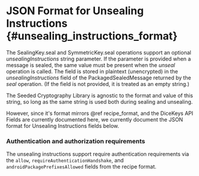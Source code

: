 # JSON Format for Unsealing Instructions {#unsealing_instructions_format}

The SealingKey.seal and SymmetricKey.seal operations support an optional _unsealingInstructions_ string parameter.
If the parameter is provided when a message is sealed, the same value must be present when the _unseal_
operation is called.  The field is stored in plaintext (unencrypted) in the _unsealingInstructions_
field of the PackagedSealedMessage returned by the _seal_ operation. (If the field is not provided, it is treated
as an empty string.)

The Seeded Cryptography Library is agnostic to the format and value of this string, so long as
the same string is used both during sealing and unsealing.

However, since it's format mirrors @ref recipe_format, and the DiceKeys API Fields
are currently documented here, we currently document the JSON format for Unsealing Instructions
fields below.

### Authentication and authorization requirements

The unsealing instructions support require authentication requirements via the
`allow`, `requireAuthenticationHandshake`, and `androidPackagePrefixesAllowed` fields
from the recipe format.
<!-- 
#### requireUsersConsent

You can instruct the DiceKeys app to display a consent question to the user
before unsealing the message and returning it to the client app.
You specify the `question`, the text for the button that will `allow` the data
to be unsealed, and the text for the button that will `deny` the client access
to the unsealed data.
The language of the warning is chosen by the sealer of the message, which should use
it's best knowledge about the language of the user at the time of sealing.

```TypeScript
    "requireUsersConsent"?: {
        "question": String,
        "actionButtonLabels": {
            "allow": String,
            "decline": String 
        }
    }
```

For example
```TypeScript
{
    "requireUsersConsent": {
        "question": "Do you want use \"8fsd8pweDmqed\" as your SpoonerMail account password and remove your current password?",
        "actionButtonLabels": {
            "allow": "Make my password \"8fsd8pweDmqed\"",
            "deny": "No" 
        }
    }
}
``` -->
